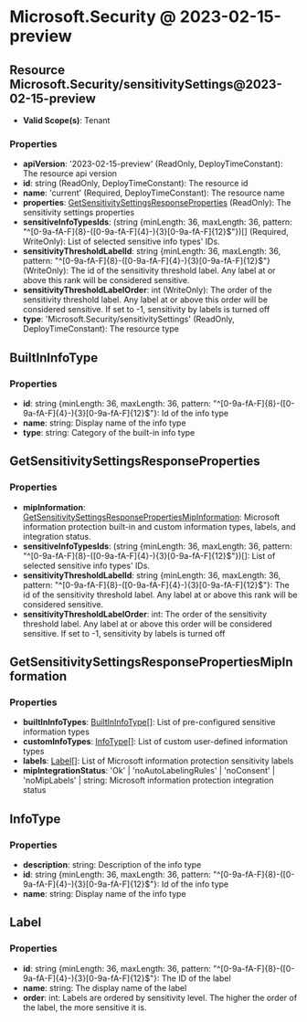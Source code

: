# Microsoft.Security @ 2023-02-15-preview

## Resource Microsoft.Security/sensitivitySettings@2023-02-15-preview
* **Valid Scope(s)**: Tenant
### Properties
* **apiVersion**: '2023-02-15-preview' (ReadOnly, DeployTimeConstant): The resource api version
* **id**: string (ReadOnly, DeployTimeConstant): The resource id
* **name**: 'current' (Required, DeployTimeConstant): The resource name
* **properties**: [GetSensitivitySettingsResponseProperties](#getsensitivitysettingsresponseproperties) (ReadOnly): The sensitivity settings properties
* **sensitiveInfoTypesIds**: (string {minLength: 36, maxLength: 36, pattern: "^[0-9a-fA-F]{8}-([0-9a-fA-F]{4}-){3}[0-9a-fA-F]{12}$"})[] (Required, WriteOnly): List of selected sensitive info types' IDs.
* **sensitivityThresholdLabelId**: string {minLength: 36, maxLength: 36, pattern: "^[0-9a-fA-F]{8}-([0-9a-fA-F]{4}-){3}[0-9a-fA-F]{12}$"} (WriteOnly): The id of the sensitivity threshold label. Any label at or above this rank will be considered sensitive.
* **sensitivityThresholdLabelOrder**: int (WriteOnly): The order of the sensitivity threshold label. Any label at or above this order will be considered sensitive. If set to -1, sensitivity by labels is turned off
* **type**: 'Microsoft.Security/sensitivitySettings' (ReadOnly, DeployTimeConstant): The resource type

## BuiltInInfoType
### Properties
* **id**: string {minLength: 36, maxLength: 36, pattern: "^[0-9a-fA-F]{8}-([0-9a-fA-F]{4}-){3}[0-9a-fA-F]{12}$"}: Id of the info type
* **name**: string: Display name of the info type
* **type**: string: Category of the built-in info type

## GetSensitivitySettingsResponseProperties
### Properties
* **mipInformation**: [GetSensitivitySettingsResponsePropertiesMipInformation](#getsensitivitysettingsresponsepropertiesmipinformation): Microsoft information protection built-in and custom information types, labels, and integration status.
* **sensitiveInfoTypesIds**: (string {minLength: 36, maxLength: 36, pattern: "^[0-9a-fA-F]{8}-([0-9a-fA-F]{4}-){3}[0-9a-fA-F]{12}$"})[]: List of selected sensitive info types' IDs.
* **sensitivityThresholdLabelId**: string {minLength: 36, maxLength: 36, pattern: "^[0-9a-fA-F]{8}-([0-9a-fA-F]{4}-){3}[0-9a-fA-F]{12}$"}: The id of the sensitivity threshold label. Any label at or above this rank will be considered sensitive.
* **sensitivityThresholdLabelOrder**: int: The order of the sensitivity threshold label. Any label at or above this order will be considered sensitive. If set to -1, sensitivity by labels is turned off

## GetSensitivitySettingsResponsePropertiesMipInformation
### Properties
* **builtInInfoTypes**: [BuiltInInfoType](#builtininfotype)[]: List of pre-configured sensitive information types
* **customInfoTypes**: [InfoType](#infotype)[]: List of custom user-defined information types
* **labels**: [Label](#label)[]: List of Microsoft information protection sensitivity labels
* **mipIntegrationStatus**: 'Ok' | 'noAutoLabelingRules' | 'noConsent' | 'noMipLabels' | string: Microsoft information protection integration status

## InfoType
### Properties
* **description**: string: Description of the info type
* **id**: string {minLength: 36, maxLength: 36, pattern: "^[0-9a-fA-F]{8}-([0-9a-fA-F]{4}-){3}[0-9a-fA-F]{12}$"}: Id of the info type
* **name**: string: Display name of the info type

## Label
### Properties
* **id**: string {minLength: 36, maxLength: 36, pattern: "^[0-9a-fA-F]{8}-([0-9a-fA-F]{4}-){3}[0-9a-fA-F]{12}$"}: The ID of the label
* **name**: string: The display name of the label
* **order**: int: Labels are ordered by sensitivity level. The higher the order of the label, the more sensitive it is.

